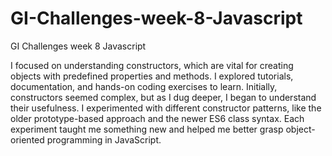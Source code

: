 # GI-Challenges-week-8-Javascript
GI Challenges week 8 Javascript


I focused on understanding constructors, which are vital for creating objects with predefined properties and methods. I explored tutorials, documentation, and hands-on coding exercises to learn. Initially, constructors seemed complex, but as I dug deeper, I began to understand their usefulness. I experimented with different constructor patterns, like the older prototype-based approach and the newer ES6 class syntax. Each experiment taught me something new and helped me better grasp object-oriented programming in JavaScript.

